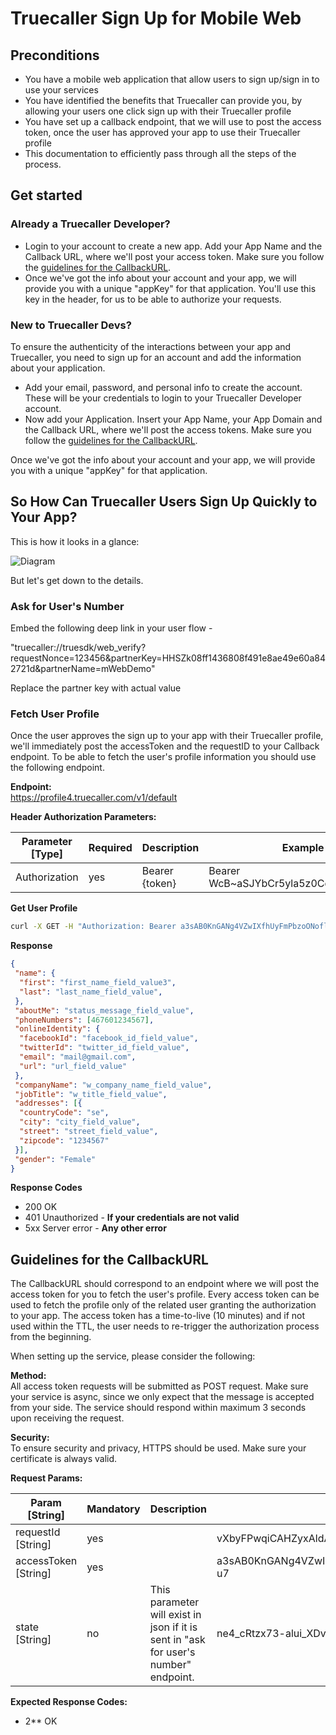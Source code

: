 # Truecaller Sign Up for Mobile Web

## Preconditions

- You have a mobile web application that allow users to sign up/sign in to use your services
- You have identified the benefits that Truecaller can provide you, by allowing your users one click sign up with their Truecaller profile
- You have set up a callback endpoint, that we will use to post the access token, once the user has approved your app to use their Truecaller profile
- This documentation to efficiently pass through all the steps of the process.

## Get started

### Already a Truecaller Developer?

- Login to your account to create a new app. Add your App Name and the Callback URL, where we'll post your access token. Make sure you follow the [guidelines for the CallbackURL](#guidelines-for-the-callbackurl).
- Once we've got the info about your account and your app, we will provide you with a unique "appKey" for that application. You'll use this key in the header, for us to be able to authorize your requests.

### New to Truecaller Devs?

To ensure the authenticity of the interactions between your app and Truecaller, you need to sign up for an account and add the information about your application.

- Add your email, password, and personal info to create the account. These will be your credentials to login to your Truecaller Developer account.
- Now add your Application. Insert your App Name, your App Domain and the Callback URL, where we'll post the access tokens. Make sure you follow the [guidelines for the CallbackURL](#guidelines-for-the-callbackurl).

Once we've got the info about your account and your app, we will provide you with a unique "appKey" for that application.

## So How Can Truecaller Users Sign Up Quickly to Your App?

This is how it looks in a glance:

![Diagram](https://github.com/singhalyogesh/web-login/blob/master/documentation/images/mweb-flow.png)

But let's get down to the details.

### Ask for User's Number

Embed the following deep link in your user flow -

"truecaller://truesdk/web_verify?requestNonce=123456&partnerKey=HHSZk08ff1436808f491e8ae49e60a842721d&partnerName=mWebDemo"

Replace the partner key with actual value

### Fetch User Profile

Once the user approves the sign up to your app with their Truecaller profile, we'll immediately post the accessToken and the requestID to your Callback endpoint. To be able to fetch the user's profile information you should use the following endpoint.

**Endpoint:**  
https://profile4.truecaller.com/v1/default

**Header Authorization Parameters:**  

| **Parameter [Type]** | **Required** | **Description**  | **Example**                             |
| -------------------  | ------------ | ---------------- | --------------------------------------- |
| Authorization        | yes          | Bearer {token}   | Bearer WcB~aSJYbCr5yla5z0CdAGfyj3Rruk~8 |

**Get User Profile**  
```bash
curl -X GET -H "Authorization: Bearer a3sAB0KnGANg4VZwIXfhUyFmPbzoONofl4FjIItac0JQSODp6niW8oBr33uOI-u7" -H "Cache-Control: no-cache" "https://profile4.truecaller.com/v1/default"
```

**Response**

```json
{
 "name": {
  "first": "first_name_field_value3",
  "last": "last_name_field_value",
 },
 "aboutMe": "status_message_field_value",
 "phoneNumbers": [467601234567],
 "onlineIdentity": {
  "facebookId": "facebook_id_field_value",
  "twitterId": "twitter_id_field_value",
  "email": "mail@gmail.com",
  "url": "url_field_value"
 },
 "companyName": "w_company_name_field_value",
 "jobTitle": "w_title_field_value",
 "addresses": [{
  "countryCode": "se",
  "city": "city_field_value",
  "street": "street_field_value",
  "zipcode": "1234567"
 }],
 "gender": "Female"
}
```

**Response Codes**

- 200 OK
- 401 Unauthorized - **If your credentials are not valid**
- 5xx Server error - **Any other error**

## Guidelines for the CallbackURL

The CallbackURL should correspond to an endpoint where we will post the access token for you to fetch the user's profile. Every access token can be used to fetch the profile only of the related user granting the authorization to your app. The access token has a time-to-live (10 minutes) and if not used within the TTL, the user needs to re-trigger the authorization process from the beginning.

When setting up the service, please consider the following:

**Method:**  
All access token requests will be submitted as POST request. Make sure your service is async, since we only expect that the message is accepted from your side. The service should respond within maximum 3 seconds upon receiving the request.

**Security:**  
To ensure security and privacy, HTTPS should be used. Make sure your certificate is always valid.

**Request Params:**

| **Param [String]**   | **Mandatory** | **Description**                                                                      | **Example value**                                                 |
| -------------------- | ------------- | ------------------------------------------------------------------------------------ | ----------------------------------------------------------------- |
| requestId [String]   | yes           |                                                                                      | vXbyFPwqiCAHZyxAldA9M9DDXKk=                                      |
| accessToken [String] | yes           |                                                                                      | a3sAB0KnGANg4VZwIXfhUyFmPbzoONofl4FjIItac0JQSODp6niW8oBr33uOI-u7  |
| state [String]       | no            | This parameter will exist in json if it is sent in "ask for user's number" endpoint. | ne4_cRtzx73-alui_XDvzS5h                                          |

**Expected Response Codes:**

- 2** OK
